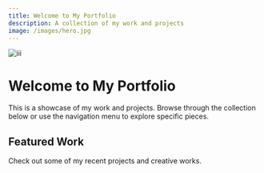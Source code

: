 ```yaml
---
title: Welcome to My Portfolio
description: A collection of my work and projects
image: /images/hero.jpg
---
```


![iii](https://ik.imagekit.io/nqxb73nnx/_1-IMG_1860.heic?updatedAt=1754154404948)

# Welcome to My Portfolio

This is a showcase of my work and projects. Browse through the collection below or use the navigation menu to explore specific pieces.

## Featured Work

Check out some of my recent projects and creative works. 
